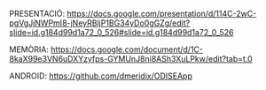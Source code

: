 PRESENTACIÓ: https://docs.google.com/presentation/d/114C-2wC-pgVgJjNWPmI8-jNeyRBljP1BG34yDo0gGZg/edit?slide=id.g184d99d1a72_0_526#slide=id.g184d99d1a72_0_526

MEMÒRIA: https://docs.google.com/document/d/1C-8kaX99e3VN6uDXYzyfps-GYMUnJ8ni8ASh3XuLPkw/edit?tab=t.0

ANDROID: https://github.com/dmeridix/ODISEApp
